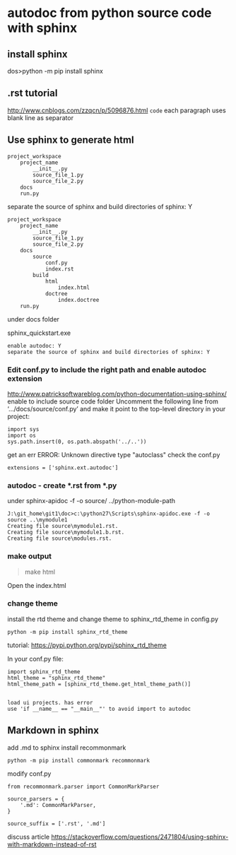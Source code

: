 
# autodoc from python source code with sphinx

## install sphinx
dos>python -m pip install sphinx

## .rst tutorial
http://www.cnblogs.com/zzqcn/p/5096876.html
``code``
 each paragraph uses blank line as separator
 

## Use sphinx to generate html
```
project_workspace
    project_name
        __init__.py
        source_file_1.py
        source_file_2.py
    docs
    run.py
```

separate the source of sphinx and build directories of sphinx: Y
```
project_workspace
    project_name
        __init__.py
        source_file_1.py
        source_file_2.py
    docs
        source
            conf.py
            index.rst
        build
            html
                index.html
            doctree
                index.doctree
    run.py
```

under docs folder

sphinx_quickstart.exe
```
enable autodoc: Y
separate the source of sphinx and build directories of sphinx: Y
```

### Edit conf.py to include the right path and enable autodoc extension

http://www.patricksoftwareblog.com/python-documentation-using-sphinx/
enable to include source code folder
Uncomment the following line from ‘…/docs/source/conf.py’ and make it point to the top-level directory in your project:
```
import sys
import os
sys.path.insert(0, os.path.abspath('../..'))
```

get an err
ERROR: Unknown directive type "autoclass"
check the conf.py
```
extensions = ['sphinx.ext.autodoc']
```

### autodoc - create *.rst from *.py

under
sphinx-apidoc -f -o source/ ../python-module-path
```
J:\git_home\git1\doc>c:\python27\Scripts\sphinx-apidoc.exe -f -o source ..\mymodule1
Creating file source\mymodule1.rst.
Creating file source\mymodule1.b.rst.
Creating file source\modules.rst.
```

### make output

> make html

Open the index.html

### change theme

install the rtd theme and change theme to sphinx_rtd_theme in config.py

```
python -m pip install sphinx_rtd_theme
```
tutorial:
https://pypi.python.org/pypi/sphinx_rtd_theme

In your conf.py file:

```
import sphinx_rtd_theme
html_theme = "sphinx_rtd_theme"
html_theme_path = [sphinx_rtd_theme.get_html_theme_path()]


load ui projects. has error
use 'if __name__ == "__main__"' to avoid import to autodoc
```

## Markdown in sphinx

add .md to sphinx 
install recommonmark
```
python -m pip install commonmark recommonmark
```
modify conf.py
```
from recommonmark.parser import CommonMarkParser

source_parsers = {
    '.md': CommonMarkParser,
}

source_suffix = ['.rst', '.md']
```
discuss article
https://stackoverflow.com/questions/2471804/using-sphinx-with-markdown-instead-of-rst
```